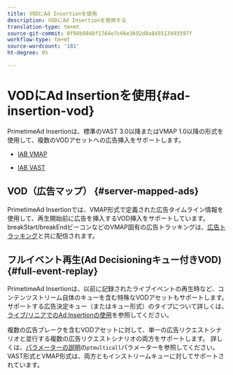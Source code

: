 ```yaml
---
title: VODにAd Insertionを使用
description: VODにAd Insertionを使用する
translation-type: tm+mt
source-git-commit: 0f98b9848f1764e7c66e3692d8a845513493597f
workflow-type: tm+mt
source-wordcount: '181'
ht-degree: 0%

---
```



# VODにAd Insertionを使用{#ad-insertion-vod}

PrimetimeAd Insertionは、標準のVAST 3.0以降またはVMAP 1.0以降の形式を使用して、複数のVODアセットへの広告挿入をサポートします。

* [IAB VMAP](https://www.iab.com/wp-content/uploads/2015/06/VMAPv1_0.pdf)

* [IAB VAST](https://www.iab.com/wp-content/uploads/2015/06/VASTv3_0.pdf)

## VOD（広告マップ） {#server-mapped-ads}

PrimetimeAd Insertionでは、VMAP形式で定義された広告タイムライン情報を使用して、再生開始前に広告を挿入するVOD挿入をサポートしています。  breakStart/breakEndビーコンなどのVMAP固有の広告トラッキングは、[広告トラッキング](set-up-ad-tracking.md)と共に配信されます。

## フルイベント再生(Ad Decisioningキュー付きVOD) {#full-event-replay}

PrimetimeAd Insertionは、以前に記録されたライブイベントの再生時など、コンテンツストリーム自体のキューを含む特殊なVODアセットもサポートします。 サポートする広告決定キュー（またはキュー形式）のタイプについて詳しくは、[ライブ/リニアでのAd Insertionの使用](ad-insertion-live-linear-stream.md)を参照してください。

複数の広告ブレークを含むVODアセットに対して、単一の広告リクエストシナリオと並行する複数の広告リクエストシナリオの両方をサポートします。 詳しくは、[パラメーターの説明](/help/primetime-ad-insertion/technical-reference/bootstrap-api.md)の`ptmulticall`パラメーターを参照してください。 VAST形式とVMAP形式は、両方ともインストリームキューに対してサポートされています。

